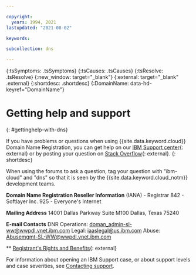 ```yaml
---

copyright:
  years: 1994, 2021
lastupdated: "2021-08-02"

keywords:

subcollection: dns

---
```



{:tsSymptoms: .tsSymptoms}
{:tsCauses: .tsCauses}
{:tsResolve: .tsResolve}
{:new_window: target="_blank"}
{:external: target="_blank" .external}
{:shortdesc: .shortdesc}
{:DomainName: data-hd-keyref="DomainName"}



# Getting help and support
{: #gettinghelp-with-dns}

If you have problems or questions when using {{site.data.keyword.cloud}} Domain Name Registration, you can get help on our [IBM Support center](https://{DomainName}/unifiedsupport/supportcenter){: external} or by posting your question on [Stack Overflow](https://stackoverflow.com/search?q=dns+ibm-cloud){: external}.
{: shortdesc}

When using the forums to ask a question, tag your question with "ibm-cloud" and "dns" so that it is seen by the {{site.data.keyword.cloud_notm}} development teams.

**Domain Name Registration Reseller Information**
(IANA) - Registrar
842 - Softlayer Inc.
925 - Everyone's Internet

**Mailing Address**
14001 Dallas Parkway
Suite M100
Dallas, Texas 75240

**E-mail Contacts**
DNR Operations: doman_admin-sl-ww@wwpdl.vnet.ibm.com
Legal: iaaslegal@us.ibm.com
Abuse: Abusemgmt-SL-WW@wwpdl.vnet.ibm.com

** [Registrant's Rights and Benefits](https://www.icann.org/resources/pages/responsibilities-2014-03-14-en){: external}

For information about opening an IBM Support case, or about support levels and case severities, see [Contacting support](/docs/get-support?topic=get-support-using-avatar#using-avatar).
